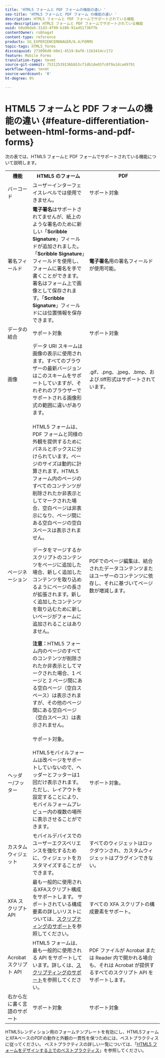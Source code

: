 ```yaml
---
title: 'HTML5 フォームと PDF フォームの機能の違い '
seo-title: 'HTML5 フォームと PDF フォーム の機能の違い '
description: HTML5 フォームと PDF フォームでサポートされている機能
seo-description: HTML5 フォームと PDF フォームでサポートされている機能
uuid: b0a96da5-31d3-4f99-b100-91ad51736ffb
contentOwner: robhagat
content-type: reference
products: SG_EXPERIENCEMANAGER/6.4/FORMS
topic-tags: hTML5_forms
discoiquuid: 273096d0-b0e1-4519-8af6-11b3414cc172
feature: Mobile Forms
translation-type: tm+mt
source-git-commit: 75312539136bb53cf1db1de03fc0f9a1dca49791
workflow-type: tm+mt
source-wordcount: '0'
ht-degree: 0%

---
```



# HTML5 フォームと PDF フォームの機能の違い {#feature-differentiation-between-html-forms-and-pdf-forms}

次の表では、HTML5 フォームと PDF フォームでサポートされている機能について説明します。

<table> 
 <tbody>
  <tr>
   <th>機能</th> 
   <th>HTML5 のフォーム</th> 
   <th>PDF</th> 
  </tr>
  <tr>
   <td>バーコード<br /> </td> 
   <td>ユーザーインターフェイスレベルでは使用できません。 </td> 
   <td>サポート対象</td> 
  </tr>
  <tr>
   <td>署名フィールド<br /> </td> 
   <td><strong>電子署名</strong>はサポートされてませんが、紙上のような署名のために新しい「<strong>Scribble Signature</strong>」フィールドが追加されました。「<strong>Scribble Signature</strong>」フィールドを使用し、フォームに署名を手で書くことができます。署名はフォーム上で画像として保存されます。「<strong>Scribble Signature</strong>」フィールドには位置情報を保存できます。</td> 
   <td><strong>電子署名</strong>用の署名フィールドが使用可能。</td> 
  </tr>
  <tr>
   <td>データの結合</td> 
   <td>サポート対象</td> 
   <td>サポート対象</td> 
  </tr>
  <tr>
   <td>画像</td> 
   <td>データ URI スキームは画像の表示に使用されます。すべてのブラウザーの最新バージョンはこのスキームをサポートしていますが、それぞれのブラウザーでサポートされる画像形式の範囲に違いがあります。<br /> </td> 
   <td>.gif、.png、.jpeg、.bmp、および.tiff形式はサポートされています。</td> 
  </tr>
  <tr>
   <td>ページネーション<br /> </td> 
   <td><p>HTML5 フォームは、PDF フォームと同様の外観を提供するためにパネルとボックスに分けられています。ページのサイズは動的に計算されます。HTML5 フォーム内のページのすべてのコンテンツが削除されたか非表示としてマークされた場合、空白ページは非表示になり、ページ間にある空白ページの空白スペースは表示されません。</p> <p>データをマージするかスクリプトのコンテンツをページに追加した場合、新しく追加したコンテンツを取り込めるようにページの長さが拡張されます。新しく追加したコンテンツを取り込むために新しいページがフォームに追加されることはありません。 </p> <p><strong>注意：</strong>HTML5 フォーム内のページのすべてのコンテンツが削除されたか非表示としてマークされた場合、1 ページと 2 ページ間にある空白ページ（空白スペース）は表示されますが、その他のページ間にある空白ページ（空白スペース）は表示されません。</p> </td> 
   <td>PDFでのページ編集は、結合されたデータコンテンツまたはユーザーのコンテンツに依存し、それに基づいてページ数が増減します。</td> 
  </tr>
  <tr>
   <td>ヘッダー/フッター </td> 
   <td>サポート対象。<br /> <br /> HTML5モバイルフォームは改ページをサポートしていないので、ヘッダーとフッターは1回だけ表示されます。ただし、レイアウトを設定することにより、モバイルフォームプレビュー内の複数の場所に表示させることができます。<br /> </td> 
   <td>サポート対象。</td> 
  </tr>
  <tr>
   <td>カスタムウィジェット</td> 
   <td>モバイルデバイスでのユーザーエクスペリエンスを強化するために、ウィジェットをカスタマイズすることができます。<br /> </td> 
   <td>すべてのウィジェットはロックダウンされ、カスタムウィジェットはプラグインできない。<br /> </td> 
  </tr>
  <tr>
   <td>XFA スクリプト API</td> 
   <td>最も一般的に使用されるXFAスクリプト構成をサポートします。 サポートされている構成要素の詳しいリストについては、<a href="/help/forms/using/scripting-support.md">スクリプティングのサポート</a>を参照してください。</td> 
   <td>すべての XFA スクリプトの構成要素をサポート。</td> 
  </tr>
  <tr>
   <td>Acrobat スクリプト API </td> 
   <td>HTML5 フォームは、最も一般的に使用される API をサポートしています。詳しくは、<a href="/help/forms/using/scripting-support.md">スクリプティングのサポート</a>を参照してください。</td> 
   <td>PDF ファイルが Acrobat または Reader 内で開かれる場合も、それは Acrobat が提供するすべてのスクリプト API をサポートします。</td> 
  </tr>
  <tr>
   <td>右から左に書く言語のサポート </td> 
   <td>サポート対象</td> 
   <td>サポート対象</td> 
  </tr>
 </tbody>
</table>

HTML5レンディション用のフォームテンプレートを有効にし、HTML5フォームとXFAベースのPDFの動作と外観の一貫性を保つためには、ベストプラクティスに従ってください。 ベストプラクティスの詳しい一覧については、「[HTML5 フォームをデザインする上でのベストプラクティス](/help/forms/using/best-practices-for-html5-forms.md)」を参照してください。

